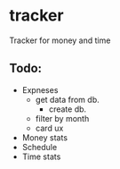 # tracker
Tracker for money and time

## Todo:
-   Expneses
    -   get data from db.
        -   create db.
    -   filter by month
    -   card ux
-   Money stats
-   Schedule
-   Time stats

